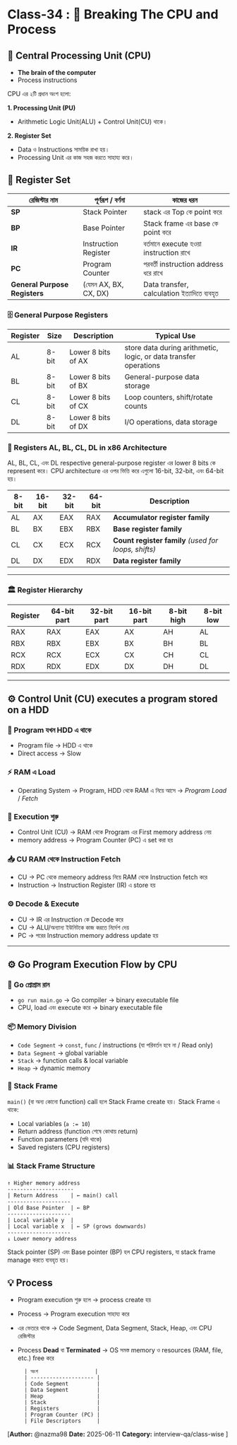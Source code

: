 # Class-34 : 🧩 Breaking The CPU and Process

## 🧠 Central Processing Unit (CPU)

- **The brain of the computer**
- Process instructions

CPU এর ২টি প্রধান অংশ হলো:

**1. Processing Unit (PU)**

- Arithmetic Logic Unit(ALU) + Control Unit(CU) থাকে।

**2. Register Set**

- Data ও Instructions সাময়িক রাখা হয়।
- Processing Unit এর কাজ সহজ করতে সাহায্য করে।

## 🔹 Register Set

| রেজিস্টার নাম                 | পূর্ণরূপ / বর্ণনা     | কাজের ধরন                                    |
| ----------------------------- | --------------------- | -------------------------------------------- |
| **SP**                        | Stack Pointer         | stack এর Top কে point করে                    |
| **BP**                        | Base Pointer          | Stack frame এর base কে point করে             |
| **IR**                        | Instruction Register  | বর্তমানে execute হওয়া instruction রাখে       |
| **PC**                        | Program Counter       | পরবর্তী instruction address ধরে রাখে         |
| **General Purpose Registers** | (যেমন AX, BX, CX, DX) | Data transfer, calculation ইত্যাদিতে ব্যবহৃত |

### 🗄️ General Purpose Registers

| Register | Size  | Description        | Typical Use                                                      |
| -------- | ----- | ------------------ | ---------------------------------------------------------------- |
| AL       | 8-bit | Lower 8 bits of AX | store data during arithmetic, logic, or data transfer operations |
| BL       | 8-bit | Lower 8 bits of BX | General-purpose data storage                                     |
| CL       | 8-bit | Lower 8 bits of CX | Loop counters, shift/rotate counts                               |
| DL       | 8-bit | Lower 8 bits of DX | I/O operations, data storage                                     |

### 🧮 Registers AL, BL, CL, DL in x86 Architecture

AL, BL, CL, এবং DL respective general-purpose register এর lower 8 bits কে represent করে। CPU architecture এর ওপর ভিত্তি করে এগুলো 16-bit, 32-bit, এবং 64-bit হয়।

| 8-bit | 16-bit | 32-bit | 64-bit | Description                                          |
| ----- | ------ | ------ | ------ | ---------------------------------------------------- |
| AL    | AX     | EAX    | RAX    | **Accumulator register family**                      |
| BL    | BX     | EBX    | RBX    | **Base register family**                             |
| CL    | CX     | ECX    | RCX    | **Count register family** _(used for loops, shifts)_ |
| DL    | DX     | EDX    | RDX    | **Data register family**                             |

---

### 🏛️ Register Hierarchy

| Register | 64-bit part | 32-bit part | 16-bit part | 8-bit high | 8-bit low |
| -------- | ----------- | ----------- | ----------- | ---------- | --------- |
| RAX      | RAX         | EAX         | AX          | AH         | AL        |
| RBX      | RBX         | EBX         | BX          | BH         | BL        |
| RCX      | RCX         | ECX         | CX          | CH         | CL        |
| RDX      | RDX         | EDX         | DX          | DH         | DL        |

---

## ⚙️ Control Unit (CU) executes a program stored on a HDD

### 💾 Program যখন HDD এ থাকে

- Program file → HDD এ থাকে
- Direct access → Slow

### ⚡ RAM এ Load

- Operating System → Program, HDD থেকে RAM এ নিয়ে আসে → _Program Load_ / _Fetch_

### 🚀 Execution শুরু

- Control Unit (CU) → RAM থেকে Program এর First memory address নেয়
- memory address → Program Counter (PC) এ set করা হয়

### 📥 CU RAM থেকে Instruction Fetch

- CU → PC থেকে memeory address নিয়ে RAM থেকে Instruction fetch করে
- Instruction → Instruction Register (IR) এ store হয়

### ⚙️ Decode & Execute

- CU → IR এর Instruction কে Decode করে
- CU → ALU/অন্যান্য ইউনিটকে কাজ করতে নির্দেশ দেয়
- PC → পরের Instruction memory address update হয়

---

## ⚙️ Go Program Execution Flow by CPU

### 🧠 Go প্রোগ্রাম রান

- `go run main.go` → Go compiler → binary executable file
- CPU, load এবং execute করে → binary executable file

### 📦 Memory Division

- `Code Segment` → `const`, `func` / instructions (যা পরিবর্তন হবে না / Read only)
- `Data Segment` → global variable
- `Stack` → function calls & local variable
- `Heap` → dynamic memory

### 🧱 Stack Frame

`main()` (বা অন্য কোনো function) call হলে Stack Frame create হয়। Stack Frame এ থাকে:

- Local variables (`a := 10`)
- Return address (function শেষে কোথায় return)
- Function parameters (যদি থাকে)
- Saved registers (CPU registers)

### 📊 Stack Frame Structure

```plaintext
↑ Higher memory address
---------------------
| Return Address    | ← main() call
--------------------
| Old Base Pointer  | ← BP
--------------------
| Local variable y  |
| Local variable x  | ← SP (grows downwards)
--------------------
↓ Lower memory address

```

Stack pointer (SP) এবং Base pointer (BP) হল CPU registers, যা stack frame manage করতে ব্যবহৃত হয়।

## 💡 Process

- Program execution শুরু হলে → process create হয়
- Process → Program execution সাহায্য করে
- এর ভেতরে থাকে → Code Segment, Data Segment, Stack, Heap, এবং CPU রেজিস্টার
- Process **Dead** বা **Terminated** → OS সমস্ত memory ও resources (RAM, file, etc.) free করে

        | অংশ                  |
        | -------------------- |
        | Code Segment         |
        | Data Segment         |
        | Heap                 |
        | Stack                |
        | Registers            |
        | Program Counter (PC) |
        | File Descriptors     |

[**Author:** @nazma98
**Date:** 2025-06-11
**Category:** interview-qa/class-wise
]
